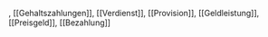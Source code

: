, [[Gehaltszahlungen]], [[Verdienst]], [[Provision]], [[Geldleistung]], [[Preisgeld]], [[Bezahlung]]